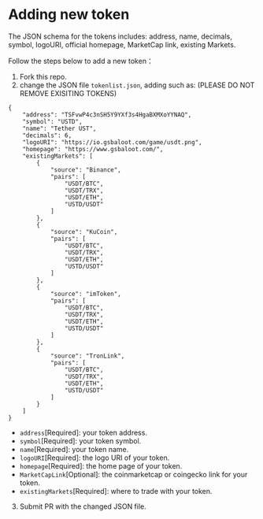 # Adding new token
The JSON schema for the tokens includes: address, name, decimals, symbol, logoURI, official homepage, MarketCap link, existing Markets.

Follow the steps below to add a new token：
1) Fork this repo.
2) change the JSON file `tokenlist.json`, adding such as: (PLEASE DO NOT REMOVE EXISITING TOKENS)
```
{
    "address": "TSFvwP4c3nSH5Y9YXf3s4HgaBXMXoYYNAQ",
    "symbol": "USTD",
    "name": "Tether UST",
    "decimals": 6,
    "logoURI": "https://io.gsbaloot.com/game/usdt.png",
    "homepage": "https://www.gsbaloot.com/",
    "existingMarkets": [
        {
            "source": "Binance",
            "pairs": [
                "USDT/BTC",
                "USDT/TRX",
                "USDT/ETH",
                "USTD/USDT"
            ]
        },
        {
            "source": "KuCoin",
            "pairs": [
                "USDT/BTC",
                "USDT/TRX",
                "USDT/ETH",
                "USTD/USDT"
            ]
        },
        {
            "source": "imToken",
            "pairs": [
                "USDT/BTC",
                "USDT/TRX",
                "USDT/ETH",
                "USTD/USDT"
            ]
        },
        {
            "source": "TronLink",
            "pairs": [
                "USDT/BTC",
                "USDT/TRX",
                "USDT/ETH",
                "USTD/USDT"
            ]
        }
    ]
}
```
* `address`[Required]: your token address.
* `symbol`[Required]: your token symbol.
* `name`[Required]: your token name.
* `logoURI`[Required]: the logo URI of your token.
* `homepage`[Required]: the home page of your token.
* `MarketCapLink`[Optional]: the coinmarketcap or coingecko link for your token.
* `existingMarkets`[Required]: where to trade with your token.
3) Submit PR with the changed JSON file.


